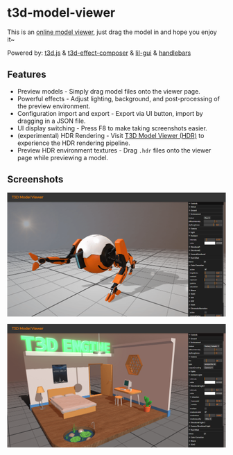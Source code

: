# t3d-model-viewer

This is an [online model viewer](https://uinosoft.github.io/t3d-model-viewer/), just drag the model in and hope you enjoy it~

Powered by:
[t3d.js](https://github.com/UINOSOFT/t3d.js)
& [t3d-effect-composer](https://github.com/UINOSOFT/t3d-effect-composer)
& [lil-gui](https://github.com/georgealways/lil-gui)
& [handlebars](https://github.com/handlebars-lang/handlebars.js)

## Features

* Preview models - Simply drag model files onto the viewer page.
* Powerful effects - Adjust lighting, background, and post-processing of the preview environment.
* Configuration import and export - Export via UI button, import by dragging in a JSON file.
* UI display switching - Press F8 to make taking screenshots easier.
* (experimental) HDR Rendering - Visit [T3D Model Viewer (HDR)](https://uinosoft.github.io/t3d-model-viewer/?hdr=1) to experience the HDR rendering pipeline.
* Preview HDR environment textures - Drag `.hdr` files onto the viewer page while previewing a model.

## Screenshots

![screenshot1](./screenshots/screenshot1.png)

![screenshot2](./screenshots/screenshot2.png)

